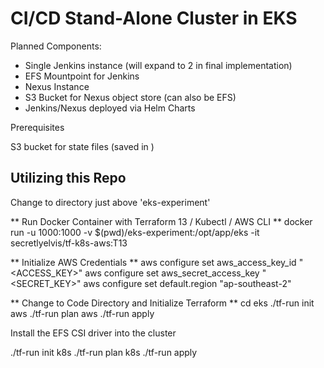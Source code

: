# CI/CD Stand-Alone Cluster in EKS

Planned Components:
- Single Jenkins instance (will expand to 2 in final implementation)
- EFS Mountpoint for Jenkins
- Nexus Instance
- S3 Bucket for Nexus object store (can also be EFS)
- Jenkins/Nexus deployed via Helm Charts

Prerequisites

S3 bucket for state files (saved in <FILE>)

## Utilizing this Repo
Change to directory just above 'eks-experiment'

** Run Docker Container with Terraform 13 / Kubectl / AWS CLI **
docker run -u 1000:1000 -v $(pwd)/eks-experiment:/opt/app/eks -it secretlyelvis/tf-k8s-aws:T13

** Initialize AWS Credentials **
aws configure set aws_access_key_id "<ACCESS_KEY>"
aws configure set aws_secret_access_key "<SECRET_KEY>"
aws configure set default.region "ap-southeast-2"

** Change to Code Directory and Initialize Terraform **
cd eks
./tf-run init aws
./tf-run plan aws
./tf-run apply

Install the EFS CSI driver into the cluster

./tf-run init k8s
./tf-run plan k8s
./tf-run apply

